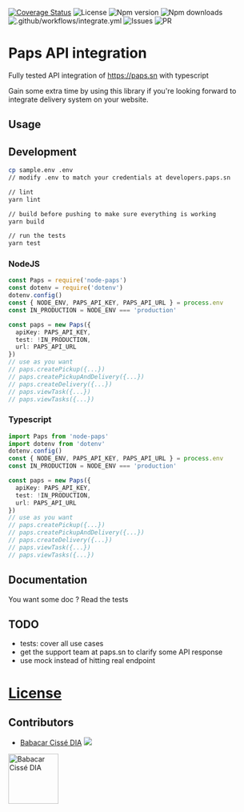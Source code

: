 [![Coverage Status](https://coveralls.io/repos/github/bcdbuddy/node-paps/badge.svg?branch=master)](https://coveralls.io/github/bcdbuddy/node-paps?branch=master)
![License](https://img.shields.io/npm/l/node-paps)
![Npm version](https://img.shields.io/npm/v/node-paps)
![Npm downloads](https://img.shields.io/npm/dm/node-paps)
![.github/workflows/integrate.yml](https://github.com/bcdbuddy/node-paps/workflows/.github/workflows/integrate.yml/badge.svg)
![Issues](https://img.shields.io/github/issues/bcdbuddy/node-paps)
![PR](https://img.shields.io/github/issues-pr/bcdbuddy/node-paps)

# Paps API integration
Fully tested API integration of https://paps.sn with typescript

Gain some extra time by using this library if you're looking forward to integrate delivery system on your website.

## Usage

## Development
```bash
cp sample.env .env
// modify .env to match your credentials at developers.paps.sn

// lint
yarn lint

// build before pushing to make sure everything is working
yarn build

// run the tests
yarn test
```
### NodeJS
```typescript
const Paps = require('node-paps')
const dotenv = require('dotenv')
dotenv.config()
const { NODE_ENV, PAPS_API_KEY, PAPS_API_URL } = process.env
const IN_PRODUCTION = NODE_ENV === 'production'

const paps = new Paps({
  apiKey: PAPS_API_KEY,
  test: !IN_PRODUCTION,
  url: PAPS_API_URL
})
// use as you want
// paps.createPickup({...})
// paps.createPickupAndDelivery({...})
// paps.createDelivery({...})
// paps.viewTask({...})
// paps.viewTasks({...})
```

### Typescript
```typescript
import Paps from 'node-paps'
import dotenv from 'dotenv'
dotenv.config()
const { NODE_ENV, PAPS_API_KEY, PAPS_API_URL } = process.env
const IN_PRODUCTION = NODE_ENV === 'production'

const paps = new Paps({
  apiKey: PAPS_API_KEY,
  test: !IN_PRODUCTION,
  url: PAPS_API_URL
})
// use as you want
// paps.createPickup({...})
// paps.createPickupAndDelivery({...})
// paps.createDelivery({...})
// paps.viewTask({...})
// paps.viewTasks({...})
```

## Documentation
You want some doc ? Read the tests

## TODO
- tests: cover all use cases
- get the support team at paps.sn to clarify some API response
- use mock instead of hitting real endpoint

# [License](LICENSE)

## Contributors
- <a href="https://babacar-cisse-dia.com" alt="Babacar Cissé DIA">Babacar Cissé DIA</a>
[![](https://img.shields.io/twitter/follow/babacarcissedia?style=social)](https://twitter.com/babacarcissedia)

<img alt="Babacar Cissé DIA" src="https://avatars.githubusercontent.com/u/17571380?v=4" width="100" height="100"/>
